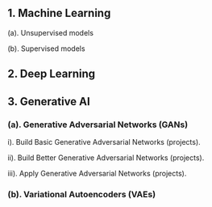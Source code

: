 ## 1. Machine Learning 
(a). Unsupervised models

(b). Supervised models

## 2. Deep Learning 

## 3. Generative AI 
###   (a). Generative Adversarial Networks (GANs) 
i). Build Basic Generative Adversarial Networks (projects).

ii). Build Better Generative Adversarial Networks (projects).

iii). Apply Generative Adversarial Networks (projects).
###   (b). Variational Autoencoders (VAEs)
<br>
<br>
<br>
